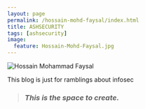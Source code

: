 ```yaml
---
layout: page
permalink: /hossain-mohd-faysal/index.html
title: ASHSECURITY
tags: [ashsecurity]
image:
  feature: Hossain-Mohd-Faysal.jpg
---
```


  <img src="{{ site.url }}/images/hossain-faysal.jpg" alt="Hossain Mohammad Faysal">


This blog is just for ramblings about infosec

> ### *This is the space to create.* ###
